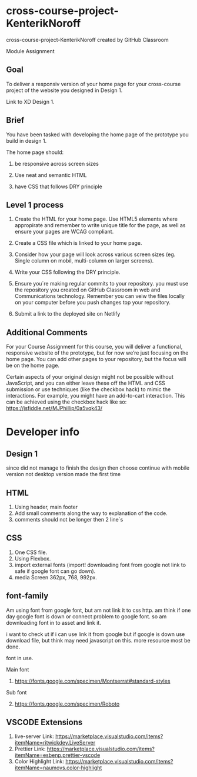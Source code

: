 # cross-course-project-KenterikNoroff

cross-course-project-KenterikNoroff created by GitHub Classroom

Module Assignment

## Goal

To deliver a responsiv version of your home page for your cross-course project of the website you designed in Design 1.

Link to XD Design 1.

## Brief

You have been tasked with developing the home page of the prototype you build in design 1.

The home page should:

1.  be responsive across screen sizes

2.  Use neat and semantic HTML

3.  have CSS that follows DRY principle

## Level 1 process

1.  Create the HTML for your home page. Use HTML5 elements where appropirate and remember to write unique title for the page, as well as ensure your pages are WCAG compliant.

2.  Create a CSS file which is linked to your home page.

3.  Consider how your page will look across various screen sizes (eg. Single column on mobil, multi-column on larger screens).

4.  Write your CSS following the DRY principle.

5.  Ensure you´re making regular commits to your repository. you must use the repository you created on GitHub Classroom in web and Communications technology. Remember you can veiw the files locally on your computer before you push changes top your repository.

6.  Submit a link to the deployed site on Netlify

## Additional Comments

For your Course Assignment for this course, you will deliver a functional, responsive website of the prototype, but for now we’re just focusing on the home page. You can add other pages to your repository, but the focus will be on the home page.

Certain aspects of your original design might not be possible without JavaScript, and you can either leave these off the HTML and CSS submission or use techniques (like the checkbox hack) to mimic the interactions. For example, you might have an add-to-cart interaction. This can be achieved using the checkbox hack like so: https://jsfiddle.net/MJPhillip/0a5vqk43/

# Developer info

## Design 1

since did not manage to finish the design then choose continue with mobile version not desktop version made the first time

## HTML

1. Using header, main footer
2. Add small comments along the way to explanation of the code.
3. comments should not be longer then 2 line´s

## CSS

1. One CSS file.
2. Using Flexbox.
3. import external fonts (import! downloading font from google not link to safe if google font can go down).
4. media Screen 362px, 768, 992px.

## font-family

Am using font from google font, but am not link it to css http. am think if one day google font is down or connect problem to google font. so am downloading font in to asset and link it.

i want to check ut if i can use link it from google but if google is down use download file, but think may need javascript on this. more resource most be done.

font in use.

Main font

1. https://fonts.google.com/specimen/Montserrat#standard-styles

Sub font

2. https://fonts.google.com/specimen/Roboto

## VSCODE Extensions

1. live-server
   Link: https://marketplace.visualstudio.com/items?itemName=ritwickdey.LiveServer
2. Prettier
   Link: https://marketplace.visualstudio.com/items?itemName=esbenp.prettier-vscode
3. Color Highlight
   Link: https://marketplace.visualstudio.com/items?itemName=naumovs.color-highlight
